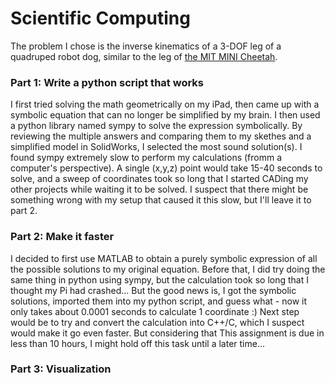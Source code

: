# Scientific Computing
The problem I chose is the inverse kinematics of a 3-DOF leg of a quadruped robot dog, similar to the leg of [the MIT MINI Cheetah](https://youtu.be/G6fMV1UPzkg).

### Part 1: Write a python script that works
I first tried solving the math geometrically on my iPad, then came up with a symbolic equation that can no longer be simplified by my brain. I then used a python library named sympy to solve the expression symbolically. By reviewing the multiple answers and comparing them to my skethes and a simplified model in SolidWorks, I selected the most sound solution(s). 
I found sympy extremely slow to perform my calculations (fromm a computer's perspective). A single (x,y,z) point would take 15-40 seconds to solve, and a sweep of coordinates took so long that I started CADing my other projects while waiting it to be solved. I suspect that there might be something wrong with my setup that caused it this slow, but I'll leave it to part 2.

### Part 2: Make it faster
I decided to first use MATLAB to obtain a purely symbolic expression of all the possible solutions to my original equation. Before that, I did try doing the same thing in python using sympy, but the calculation took so long that I thought my Pi had crashed...
But the good news is, I got the symbolic solutions, imported them into my python script, and guess what - now it only takes about 0.0001 seconds to calculate 1 coordinate :)
Next step would be to try and convert the calculation into C++/C, which I suspect would make it go even faster. But considering that This assignment is due in less than 10 hours, I might hold off this task until a later time...

### Part 3: Visualization
